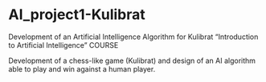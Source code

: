 # AI_project1-Kulibrat
Development of an Artificial Intelligence Algorithm for Kulibrat
“Introduction to Artificial Intelligence” COURSE

Development of a chess-like game (Kulibrat) and design of an AI algorithm able to play and win against a human player.
